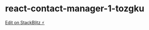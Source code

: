 # react-contact-manager-1-tozgku

[Edit on StackBlitz ⚡️](https://stackblitz.com/edit/react-contact-manager-1-tozgku)